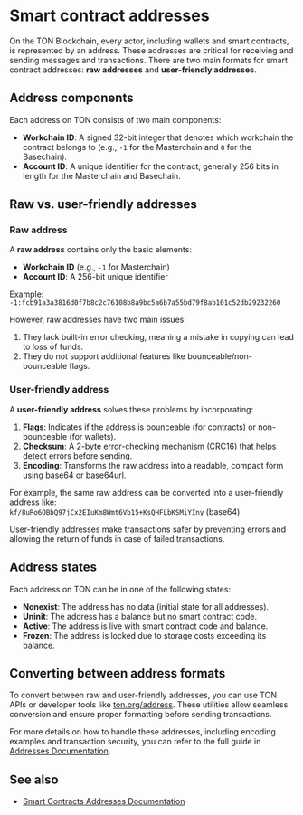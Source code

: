 # Smart contract addresses

On the TON Blockchain, every actor, including wallets and smart contracts, is represented by an address. These addresses are critical for receiving and sending messages and transactions. There are two main formats for smart contract addresses: **raw addresses** and **user-friendly addresses**.

## Address components

Each address on TON consists of two main components:
- **Workchain ID**: A signed 32-bit integer that denotes which workchain the contract belongs to (e.g., `-1` for the Masterchain and `0` for the Basechain).
- **Account ID**: A unique identifier for the contract, generally 256 bits in length for the Masterchain and Basechain.

## Raw vs. user-friendly addresses

### Raw address
A **raw address** contains only the basic elements:
- **Workchain ID** (e.g., `-1` for Masterchain)
- **Account ID**: A 256-bit unique identifier

Example:  
`-1:fcb91a3a3816d0f7b8c2c76108b8a9bc5a6b7a55bd79f8ab101c52db29232260`

However, raw addresses have two main issues:
1. They lack built-in error checking, meaning a mistake in copying can lead to loss of funds.
2. They do not support additional features like bounceable/non-bounceable flags.

### User-friendly address

A **user-friendly address** solves these problems by incorporating:
1. **Flags**: Indicates if the address is bounceable (for contracts) or non-bounceable (for wallets).
2. **Checksum**: A 2-byte error-checking mechanism (CRC16) that helps detect errors before sending.
3. **Encoding**: Transforms the raw address into a readable, compact form using base64 or base64url.

For example, the same raw address can be converted into a user-friendly address like:  
`kf/8uRo6OBbQ97jCx2EIuKm8Wmt6Vb15+KsQHFLbKSMiYIny` (base64)

User-friendly addresses make transactions safer by preventing errors and allowing the return of funds in case of failed transactions.

## Address states

Each address on TON can be in one of the following states:
- **Nonexist**: The address has no data (initial state for all addresses).
- **Uninit**: The address has a balance but no smart contract code.
- **Active**: The address is live with smart contract code and balance.
- **Frozen**: The address is locked due to storage costs exceeding its balance.

## Converting between address formats

To convert between raw and user-friendly addresses, you can use TON APIs or developer tools like [ton.org/address](https://ton.org/address/). These utilities allow seamless conversion and ensure proper formatting before sending transactions.

For more details on how to handle these addresses, including encoding examples and transaction security, you can refer to the full guide in [Addresses Documentation](/v3/documentation/smart-contracts/addresses/).

## See also

* [Smart Contracts Addresses Documentation](/v3/documentation/smart-contracts/addresses/)
